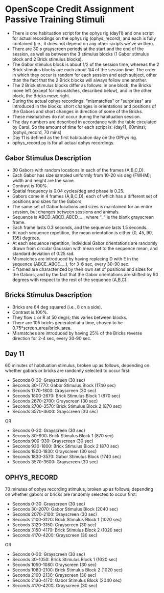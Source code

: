 ﻿OpenScope Credit Assignment Passive Training Stimuli
====================================================

- There is one habituation script for the ophys rig (day11) and one script for actual recordings on the ophys rig (ophys_record), and each is fully contained (i.e., it does not depend on any other scripts we've written).
- There are 30 s grayscreen periods at the start and the end of the session, as well as between the 3 stimulus blocks (1 Gabor stimulus block and 2 Brick stimulus blocks).
- The Gabor stimulus block is about 1/2 of the session time, whereas the 2 Brick stimulus blocks are each about 1/4 of the session time. The order in which they occur is random for each session and each subject, other than the fact that the 2 Brick blocks will always follow one another.
- The 2 Brick stimulus blocks differ as follows: in one block, the Bricks move left (except for mismatches, described below), and in the other block, the Bricks move right. 
- During the actual ophys recordings, "mismatches" or "surprises" are introduced in the blocks: short changes in orientations and positions of the Gabors and short changes in direction of some of the Bricks.
- These mismatches do not occur during the habituation session.
- The day numbers are described in accordance with the table circulated by Carol. So the amount of time for each script is: (day11, 60mins); (ophys_record, 70 mins)
- Day 11 is defined as the first habituation day on the OPhys rig.
- ophys_record.py is for all actual ophys recordings.

Gabor Stimulus Description
--------------------------
- 30 Gabors with random locations in each of the frames (A,B,C,D).
- Each Gabor has size sampled uniformly from 10-20 vis deg (FWHM); width and height are the same.
- Contrast is 100%.
- Spatial frequency is 0.04 cycles/deg and phase is 0.25.
- Gabors come in 4 frames (A,B,C,D), each of which has a different set of positions and sizes for the Gabors.
- The same set of Gabor locations and sizes is maintained for an entire session, but changes between sessions and animals.
- Sequence is ABCD_ABCD_ABCD_..., where “_” is the blank grayscreen frame.
- Each frame lasts 0.3 seconds, and the sequence lasts 1.5 seconds.
- At each sequence repetition, the mean orientation is either {0, 45, 90, 135} degrees.
- At each sequence repetition, individual Gabor orientations are randomly drawn from circular Gaussian with mean set to the sequence mean, and standard deviation of 0.25 rad.
- Mismatches are introduced by having replacing D with E in the sequence (ABCE_ABCE_...), for 3-6 sec, every 30-90 sec.
- E frames are characterized by their own set of positions and sizes for the Gabors, and by the fact that the Gabor orientations are shifted by 90 degrees with respect to the rest of the sequence (A,B,C).

Bricks Stimulus Description
---------------------------
- Bricks are 64 deg squared (i.e., 8 on a side).
- Contrast is 100%.
- They flow L or R at 50 deg/s; this varies between blocks.
- There are 105 bricks generated at a time, chosen to be 0.75*screen_area/brick_area.
- Mismatches are introduced by having 25% of the Bricks reverse direction for 2-4 sec, every 30-90 sec.

Day 11
------
60 minutes of habituation stimulus, broken up as follows, depending on
whether gabors or bricks are randomly selected to occur first:
- Seconds 0-30: Grayscreen (30 sec)
- Seconds 30-1770: Gabor Stimulus Block (1740 sec)
- Seconds 1770-1800: Grayscreen (30 sec)
- Seconds 1800-2670: Brick Stimulus Block 1 (870 sec)
- Seconds 2670-2700: Grayscreen (30 sec)
- Seconds 2700-3570: Brick Stimulus Block 2 (870 sec)
- Seconds 3570-3600: Grayscreen (30 sec)

OR

- Seconds 0-30: Grayscreen (30 sec)
- Seconds 30-900: Brick Stimulus Block 1 (870 sec)
- Seconds 900-930: Grayscreen (30 sec)
- Seconds 930-1800: Brick Stimulus Block 2 (870 sec)
- Seconds 1800-1830: Grayscreen (30 sec)
- Seconds 1830-3570: Gabor Stimulus Block (1740 sec)
- Seconds 3570-3600: Grayscreen (30 sec)

OPHYS_RECORD
------
70 minutes of ophys recording stimulus, broken up as follows, depending on
whether gabors or bricks are randomly selected to occur first:
- Seconds 0-30: Grayscreen (30 sec)
- Seconds 30-2070: Gabor Stimulus Block (2040 sec)
- Seconds 2070-2100: Grayscreen (30 sec)
- Seconds 2100-3120: Brick Stimulus Block 1 (1020 sec)
- Seconds 3120-3150: Grayscreen (30 sec)
- Seconds 3150-4170: Brick Stimulus Block 2 (1020 sec)
- Seconds 4170-4200: Grayscreen (30 sec)

OR

- Seconds 0-30: Grayscreen (30 sec)
- Seconds 30-1050: Brick Stimulus Block 1 (1020 sec)
- Seconds 1050-1080: Grayscreen (30 sec)
- Seconds 1080-2100: Brick Stimulus Block 2 (1020 sec)
- Seconds 2100-2130: Grayscreen (30 sec)
- Seconds 2130-4170: Gabor Stimulus Block (2040 sec)
- Seconds 4170-4200: Grayscreen (30 sec)
